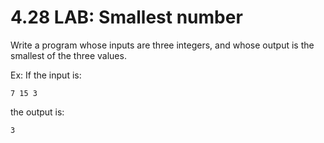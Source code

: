 # 4.28 LAB: Smallest number
Write a program whose inputs are three integers, and whose output is the smallest of the three values.

Ex: If the input is:
```
7 15 3
```
the output is:
```
3
```